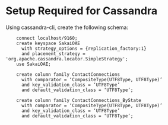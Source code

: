 Setup Required for Cassandra
============================

Using cassandra-cli, create the following schema:

        connect localhost/9160;
        create keyspace SakaiOAE
          with strategy_options = {replication_factory:1}
          and placement_strategy = 'org.apache.cassandra.locator.SimpleStrategy';
        use SakaiOAE;
        
        create column family ContactConnections
          with comparator = ‘CompositeType(UTF8Type, UTF8Type)’
          and key_validation_class = ‘UTF8Type’
          and default_validation_class = ‘UTF8Type’;
        
        create column family ContactConnections_ByState
          with comparator = ‘CompositeType(UTF8Type, UTF8Type)’
          and key_validation_class = ‘UTF8Type’
          and default_validation_class = ‘UTF8Type’;


